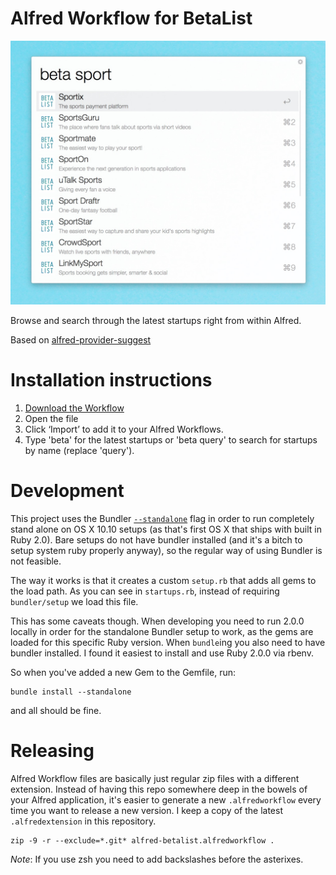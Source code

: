 # Alfred Workflow for BetaList

![](https://github.com/betalist/alfred-workflow/raw/master/screenshot.jpg)

Browse and search through the latest startups right from within Alfred.

Based on [alfred-provider-suggest][3]

# Installation instructions

1. [Download the Workflow][2]
2. Open the file
3. Click ‘Import’ to add it to your Alfred Workflows.
4. Type 'beta' for the latest startups or 'beta query' to search for startups by name (replace 'query').

# Development

This project uses the Bundler [`--standalone`][1] flag in order to run completely stand alone on OS X 10.10 setups (as that's first OS X that ships with built in Ruby 2.0). Bare setups do not have bundler installed (and it's a bitch to setup system ruby properly anyway), so the regular way of using Bundler is not feasible.

The way it works is that it creates a custom `setup.rb` that adds all gems to the load path. As you can see in `startups.rb`, instead of requiring `bundler/setup` we load this file.

This has some caveats though. When developing you need to run 2.0.0 locally in order for the standalone Bundler setup to work, as the gems are loaded for this specific Ruby version. When `bundle`ing you also need to have bundler installed. I found it easiest to install and use Ruby 2.0.0 via rbenv.

So when you've added a new Gem to the Gemfile, run:

```
bundle install --standalone
```

and all should be fine.


# Releasing

Alfred Workflow files are basically just regular zip files with a different extension. Instead of having this repo somewhere deep in the bowels of your Alfred application, it's easier to generate a new `.alfredworkflow` every time you want to release a new version. I keep a copy of the latest `.alfredextension` in this repository.

```
zip -9 -r --exclude=*.git* alfred-betalist.alfredworkflow .
```

*Note*: If you use zsh you need to add backslashes before the asterixes.

[1]: http://bundler.io/v1.7/man/bundle-install.1.html
[2]: https://github.com/betalist/alfred-workflow/raw/master/alfred-betalist.alfredworkflow
[3]: https://github.com/djfpaagman/alfred-provider-suggest
